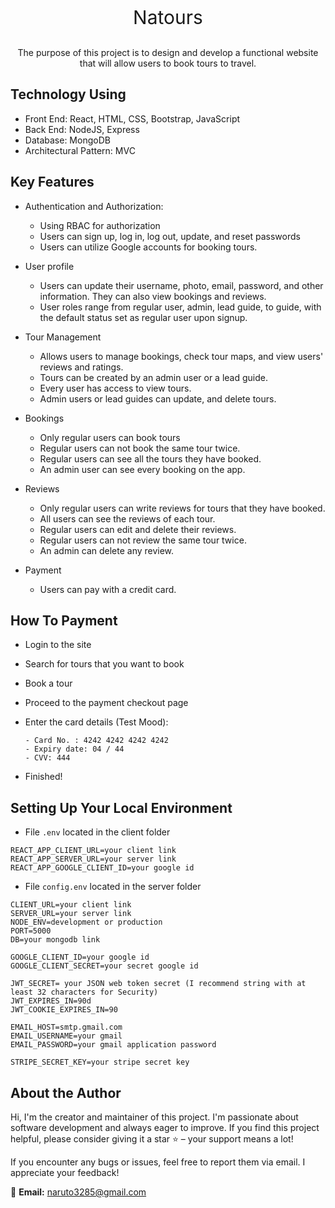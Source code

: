 <p align="center" style="font-size: 30px">
Natours
</p>

<p align="center">
The purpose of this project is to design and develop a functional website that will allow users to book tours to travel.
</p>


## Technology Using
- Front End: React, HTML, CSS, Bootstrap, JavaScript
- Back End: NodeJS, Express
- Database: MongoDB
- Architectural Pattern: MVC

## Key Features 
- Authentication and Authorization:
    - Using RBAC for authorization
    - Users can sign up, log in, log out, update, and reset passwords
    - Users can utilize Google accounts for booking tours.

- User profile
    - Users can update their username, photo, email, password, and other information. They can also view bookings and reviews. 
    - User roles range from regular user, admin, lead guide, to guide, with the default status set as regular user upon signup.

- Tour Management
    - Allows users to manage bookings, check tour maps, and view users' reviews and ratings.
    - Tours can be created by an admin user or a lead guide.
    - Every user has access to view tours.
    - Admin users or lead guides can update, and delete tours.

- Bookings
    - Only regular users can book tours
    - Regular users can not book the same tour twice.
    - Regular users can see all the tours they have booked.
    - An admin user can see every booking on the app.

- Reviews
    - Only regular users can write reviews for tours that they have booked.
    - All users can see the reviews of each tour.
    - Regular users can edit and delete their reviews.
    - Regular users can not review the same tour twice.
    - An admin can delete any review.

- Payment
    - Users can pay with a credit card. 

## How To Payment

- Login to the site
- Search for tours that you want to book
- Book a tour
- Proceed to the payment checkout page
- Enter the card details (Test Mood):

  ```
  - Card No. : 4242 4242 4242 4242
  - Expiry date: 04 / 44
  - CVV: 444
  ```
- Finished!

## Setting Up Your Local Environment 
- File `.env` located in the client folder

```
REACT_APP_CLIENT_URL=your client link
REACT_APP_SERVER_URL=your server link 
REACT_APP_GOOGLE_CLIENT_ID=your google id
```

- File `config.env` located in the server folder

```
CLIENT_URL=your client link
SERVER_URL=your server link
NODE_ENV=development or production
PORT=5000
DB=your mongodb link

GOOGLE_CLIENT_ID=your google id
GOOGLE_CLIENT_SECRET=your secret google id

JWT_SECRET= your JSON web token secret (I recommend string with at least 32 characters for Security)
JWT_EXPIRES_IN=90d
JWT_COOKIE_EXPIRES_IN=90

EMAIL_HOST=smtp.gmail.com
EMAIL_USERNAME=your gmail
EMAIL_PASSWORD=your gmail application password

STRIPE_SECRET_KEY=your stripe secret key
```

## About the Author

Hi, I'm the creator and maintainer of this project. I'm passionate about software development and always eager to improve. If you find this project helpful, please consider giving it a star ⭐ – your support means a lot!  

If you encounter any bugs or issues, feel free to report them via email. I appreciate your feedback!  

📧 **Email:** naruto3285@gmail.com
